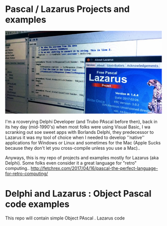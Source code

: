 # Pascal / Lazarus Projects and examples

![Lazarus Pascal IDE Image](https://github.com/acbrandao/Pascal/blob/master/lazarus_pascall.jpg "Lazarus Pascal IDE ")


I'm a rcoverying Delphi Developer (and Trubo PAscal before then), back in its hey day (mid-1990's) when most folks were using Visual Basic, I wa scranking out soe sweet apps with Borlands Delphi, they predecessor to  Lazarus it was my tool of choice when I needed to develop ''native'' applications for Windows or Linux and sometimes for the Mac (Apple Sucks because they don't let you cross-compile unless you use  a Mac)..

Anyways, this is my repo of projects and examples mostly for Lazarus (aka Delphi). Some folks even consider it a great language for "retro" computing.. http://fetchrex.com/2017/04/16/pascal-the-perfect-language-for-retro-computing/

#  Delphi and Lazarus : Object Pascal code examples
This repo will contain simple Object PAscal . Lazarus code

